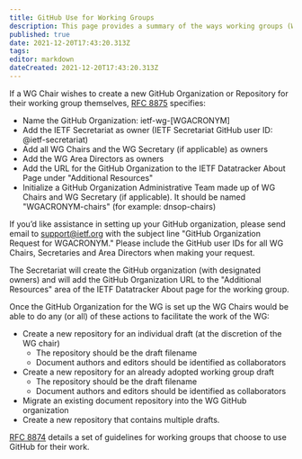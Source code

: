 ```yaml
---
title: GitHub Use for Working Groups
description: This page provides a summary of the ways working groups (WGs) may set up and use GitHub Organizations and GitHub Repositories, as detailed In RFC 8874 and RFC 8875.
published: true
date: 2021-12-20T17:43:20.313Z
tags: 
editor: markdown
dateCreated: 2021-12-20T17:43:20.313Z
---
```


If a WG Chair wishes to create a new GitHub Organization or Repository for their working group themselves, [RFC 8875](https://www.rfc-editor.org/rfc/rfc8875.html) specifies:

- Name the GitHub Organization: ietf-wg-[WGACRONYM]
- Add the IETF Secretariat as owner (IETF Secretariat GitHub user ID: @ietf-secretariat)
- Add all WG Chairs and the WG Secretary (if applicable) as owners
- Add the WG Area Directors as owners
- Add the URL for the GitHub Organization to the IETF Datatracker About Page under "Additional Resources"
- Initialize a GitHub Organization Administrative Team made up of WG Chairs and WG Secretary (if applicable). It should be named "WGACRONYM-chairs" (for example: dnsop-chairs)

If you’d like assistance in setting up your GitHub organization, please send email to support@ietf.org with the subject line "GitHub Organization Request for WGACRONYM." Please include the GitHub user IDs for all WG Chairs, Secretaries and Area Directors when making your request.

The Secretariat will create the GitHub organization (with designated owners) and will add the GitHub Organization URL to the "Additional Resources" area of the IETF Datatracker About page for the working group.

Once the GitHub Organization for the WG is set up the WG Chairs would be able to do any (or all) of these actions to facilitate the work of the WG:

- Create a new repository for an individual draft (at the discretion of the WG chair)
  - The repository should be the draft filename
  - Document authors and editors should be identified as collaborators
- Create a new repository for an already adopted working group draft
  - The repository should be the draft filename
  - Document authors and editors should be identified as collaborators
- Migrate an existing document repository into the WG GitHub organization
- Create a new repository that contains multiple drafts.

[RFC 8874](https://www.rfc-editor.org/rfc/rfc8875.html) details a set of guidelines for working groups that choose to use GitHub for their work.